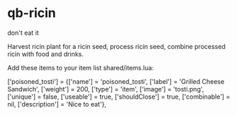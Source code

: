 # qb-ricin
 don't eat it

 Harvest ricin plant for a ricin seed, process ricin seed, combine processed ricin with food and drinks. 
 
 Add these items to your item list shared/items.lua:

['poisoned_tosti'] 				 = {['name'] = 'poisoned_tosti', 			 	  	  	['label'] = 'Grilled Cheese Sandwich', ['weight'] = 200, 		['type'] = 'item', 		['image'] = 'tosti.png', 				['unique'] = false, 	['useable'] = true, ['shouldClose'] = true,   ['combinable'] = nil,   ['description'] = 'Nice to eat'},

